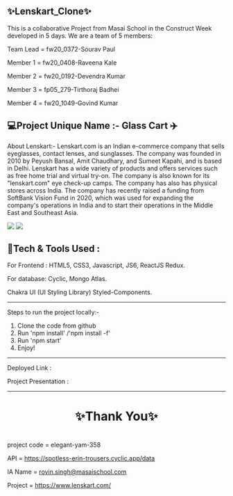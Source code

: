 ✨Lenskart_Clone✨
---
This is a collaborative Project from Masai School in the Construct Week developed in 5 days. We are a team of 5 members:

Team Lead = fw20_0372-Sourav Paul

Member 1 = fw20_0408-Raveena Kale

Member 2 = fw20_0192-Devendra Kumar

Member 3 = fp05_279-Tirthoraj Badhei

Member 4 = fw20_1049-Govind Kumar

💻Project Unique Name :- Glass Cart ✈️
---
About Lenskart:- Lenskart.com is an Indian e-commerce company that sells eyeglasses, contact lenses, and sunglasses. The company was founded in 2010 by Peyush Bansal, Amit Chaudhary, and Sumeet Kapahi, and is based in Delhi. Lenskart has a wide variety of products and offers services such as free home trial and virtual try-on. The company is also known for its "lenskart.com" eye check-up camps. The company has also has physical stores across India. The company has recently raised a funding from SoftBank Vision Fund in 2020, which was used for expanding the company's operations in India and to start their operations in the Middle East and Southeast Asia.

<img src="https://static1.lenskart.com/media/desktop/img/Dec22/1-Dec/Homepage-Banner-web.gif"/>

<img src="https://static1.lenskart.com/media/desktop/img/Jan23/sunglasses/Sun-Banner-web.gif"/>


💫Tech & Tools Used :
---

For Frontend : HTML5, CSS3, Javascript, JS6, ReactJS Redux.

For database: Cyclic, Mongo Atlas.

Chakra UI (UI Styling Library) Styled-Components.


---
Steps to run the project locally:-
1. Clone the code from github
2. Run 'npm install' /'npm install -f'
3. Run 'npm start'
4. Enjoy! 

---
Deployed Link : 

Project Presentation : 

----
<h1 align="center">✨Thank You✨</h1>





























# 



project code = elegant-yam-358

API = https://spotless-erin-trousers.cyclic.app/data

IA Name = rovin.singh@masaischool.com



Project = https://www.lenskart.com/

